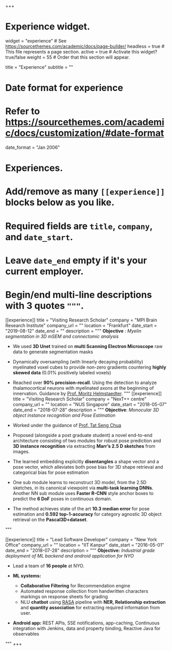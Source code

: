 +++
# Experience widget.
widget = "experience"  # See https://sourcethemes.com/academic/docs/page-builder/
headless = true  # This file represents a page section.
active = true  # Activate this widget? true/false
weight = 55  # Order that this section will appear.

title = "Experience"
subtitle = ""

# Date format for experience
#   Refer to https://sourcethemes.com/academic/docs/customization/#date-format
date_format = "Jan 2006"

# Experiences.
#   Add/remove as many `[[experience]]` blocks below as you like.
#   Required fields are `title`, `company`, and `date_start`.
#   Leave `date_end` empty if it's your current employer.
#   Begin/end multi-line descriptions with 3 quotes `"""`.
[[experience]]
  title = "Visiting Research Scholar"
  company = "MPI Brain Research Institute"
  company_url = ""
  location = "Frankfurt"
  date_start = "2019-08-12"
  date_end = ""
  description = """
**Objective** : _Myelin segmentation in 3D mSEM and connectomic analysis_

* We used **3D Unet** trained on **multi Scanning Electron Microscope** raw data to generate segmentation masks

* Dynamically oversampling (with linearly decaying probability) myelinated voxel cubes to provide non-zero gradients countering **highly skewed data** (0.01% positively labeled voxels)

* Reached over **90% precision-recall**. Using the detection to analyze thalamocortical neurons with myelinated
axons at the beginning of innervation.
Guidance by [Prof. Moritz Helmstaedter](http://brain.mpg.de/research/helmstaedter-department.html).
  """
[[experience]]
  title = "Visiting Research Scholar"
  company = "NexT++ centre"
  company_url = ""
  location = "NUS Singapore"
  date_start = "2018-05-07"
  date_end = "2018-07-28"
  description = """
**Objective**: _Monocular 3D object instance recognition and Pose Estimation_

* Worked under the guidance of [Prof. Tat Seng Chua](https://www.chuatatseng.com/)

* Proposed (alongside a post graduate student) a novel end-to-end architecture consisting of two modules for robust pose prediction and **3D instance recognition** via extracting **Marr’s 2.5 D sketches** from images.

* The learned embedding explicitly **disentangles** a shape vector and a pose vector,  which alleviates both pose bias for 3D shape retrieval and categorical bias for pose estimation

* One sub module learns to reconstruct 3D model, from the 2.5D sketches, in its canonical viewpoint via **multi-task learning DNNs**. Another NN sub module uses **Faster R-CNN** style anchor boxes to predict the **6 DoF** poses in continuous domain.

* The method achieves state of the art **10.3 median error** for pose estimation and **0.592 top-1-accuracy** for category agnostic 3D object retrieval on the **Pascal3D+dataset**.

"""

[[experience]]
  title = "Lead Software Developer"
  company = "New York Office"
  company_url = ""
  location = "IIT Kanpur"
  date_start = "2016-05-01"
  date_end = "2018-07-28"
  description = """
  **Objective:** _Industrial grade deployment of ML backend and android application for NYO_

* Lead a team of **16 people** at NYO.

* **ML systems:**

	*  **Collaborative Filtering** for Recommendation engine
	*  Automated response collection from handwritten characters markings on response sheets for grading
	*  NLU **chatbot** using [RASA](https://rasa.com/) pipeline with **NER, Relationship extraction** and **quantity association** for extracting required information from user.
* **Android app:**  REST APIs, SSE notifications, app-caching, Continuous integration with Jenkins, data and property binding, Reactive Java for observables



"""
+++
